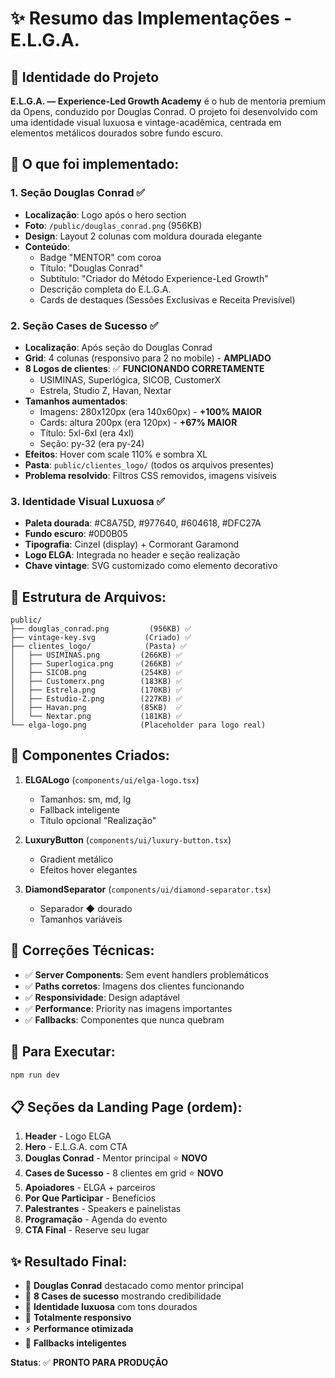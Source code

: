 # ✨ Resumo das Implementações - E.L.G.A.

## 🎯 Identidade do Projeto

**E.L.G.A. — Experience-Led Growth Academy** é o hub de mentoria premium da Opens, conduzido por Douglas Conrad. O projeto foi desenvolvido com uma identidade visual luxuosa e vintage-acadêmica, centrada em elementos metálicos dourados sobre fundo escuro.

## 🎯 O que foi implementado:

### 1. **Seção Douglas Conrad** ✅
- **Localização**: Logo após o hero section
- **Foto**: `/public/douglas_conrad.png` (956KB)
- **Design**: Layout 2 colunas com moldura dourada elegante
- **Conteúdo**: 
  - Badge "MENTOR" com coroa
  - Título: "Douglas Conrad"
  - Subtítulo: "Criador do Método Experience-Led Growth"
  - Descrição completa do E.L.G.A.
  - Cards de destaques (Sessões Exclusivas e Receita Previsível)

### 2. **Seção Cases de Sucesso** ✅
- **Localização**: Após seção do Douglas Conrad
- **Grid**: 4 colunas (responsivo para 2 no mobile) - **AMPLIADO**
- **8 Logos de clientes**: ✅ **FUNCIONANDO CORRETAMENTE**
  - USIMINAS, Superlógica, SICOB, CustomerX
  - Estrela, Studio Z, Havan, Nextar
- **Tamanhos aumentados**: 
  - Imagens: 280x120px (era 140x60px) - **+100% MAIOR**
  - Cards: altura 200px (era 120px) - **+67% MAIOR**
  - Título: 5xl-6xl (era 4xl)
  - Seção: py-32 (era py-24)
- **Efeitos**: Hover com scale 110% e sombra XL
- **Pasta**: `public/clientes_logo/` (todos os arquivos presentes)
- **Problema resolvido**: Filtros CSS removidos, imagens visíveis

### 3. **Identidade Visual Luxuosa** ✅
- **Paleta dourada**: #C8A75D, #977640, #604618, #DFC27A
- **Fundo escuro**: #0D0B05
- **Tipografia**: Cinzel (display) + Cormorant Garamond
- **Logo ELGA**: Integrada no header e seção realização
- **Chave vintage**: SVG customizado como elemento decorativo

## 📂 Estrutura de Arquivos:

```
public/
├── douglas_conrad.png         (956KB) ✅
├── vintage-key.svg           (Criado) ✅
├── clientes_logo/            (Pasta) ✅
│   ├── USIMINAS.png         (266KB) ✅
│   ├── Superlogica.png      (266KB) ✅
│   ├── SICOB.png            (254KB) ✅
│   ├── Customerx.png        (183KB) ✅
│   ├── Estrela.png          (170KB) ✅
│   ├── Estudio-Z.png        (227KB) ✅
│   ├── Havan.png            (85KB)  ✅
│   └── Nextar.png           (181KB) ✅
└── elga-logo.png            (Placeholder para logo real)
```

## 🎨 Componentes Criados:

1. **ELGALogo** (`components/ui/elga-logo.tsx`)
   - Tamanhos: sm, md, lg
   - Fallback inteligente
   - Título opcional "Realização"

2. **LuxuryButton** (`components/ui/luxury-button.tsx`)
   - Gradient metálico
   - Efeitos hover elegantes

3. **DiamondSeparator** (`components/ui/diamond-separator.tsx`)
   - Separador ◆ dourado
   - Tamanhos variáveis

## 🔧 Correções Técnicas:

- ✅ **Server Components**: Sem event handlers problemáticos
- ✅ **Paths corretos**: Imagens dos clientes funcionando
- ✅ **Responsividade**: Design adaptável
- ✅ **Performance**: Priority nas imagens importantes
- ✅ **Fallbacks**: Componentes que nunca quebram

## 🚀 Para Executar:

```powershell
npm run dev
```

## 📋 Seções da Landing Page (ordem):

1. **Header** - Logo ELGA
2. **Hero** - E.L.G.A. com CTA
3. **Douglas Conrad** - Mentor principal ⭐ **NOVO**
4. **Cases de Sucesso** - 8 clientes em grid ⭐ **NOVO**
5. **Apoiadores** - ELGA + parceiros
6. **Por Que Participar** - Benefícios
7. **Palestrantes** - Speakers e painelistas
8. **Programação** - Agenda do evento
9. **CTA Final** - Reserve seu lugar

## ✨ Resultado Final:

- 🎯 **Douglas Conrad** destacado como mentor principal
- 🏢 **8 Cases de sucesso** mostrando credibilidade
- 🎨 **Identidade luxuosa** com tons dourados
- 📱 **Totalmente responsivo**
- ⚡ **Performance otimizada**
- 🔄 **Fallbacks inteligentes**

**Status**: ✅ **PRONTO PARA PRODUÇÃO** 